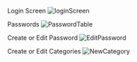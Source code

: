 
Login Screen
![loginScreen](https://github.com/DustWing/BitVault-app/assets/24978428/81b810e3-116b-424e-8e4c-703e13f8aa60)

Passwords
![PasswordTable](https://github.com/DustWing/BitVault-app/assets/24978428/8750e890-7100-49de-a5c9-d729fb5b0d03)

Create or Edit Password
![EditPassword](https://github.com/DustWing/BitVault-app/assets/24978428/52087318-3a99-4f2d-8899-d286908f4750)

Create or Edit Categories
![NewCategory](https://github.com/DustWing/BitVault-app/assets/24978428/cc1169f1-95a0-4c50-9605-25c1a0ff9796)
